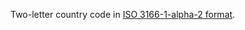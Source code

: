 Two-letter country code in [ISO 3166-1-alpha-2 format](https://en.wikipedia.org/wiki/ISO_3166-1_alpha-2).